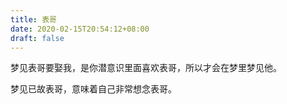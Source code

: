 ```yaml
---
title: 表哥
date: 2020-02-15T20:54:12+08:00
draft: false
---
```


梦见表哥要娶我，是你潜意识里面喜欢表哥，所以才会在梦里梦见他。

梦见已故表哥，意味着自己非常想念表哥。

